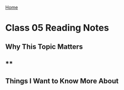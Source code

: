 [Home](https://pgmorales76.github.io/reading_notes_301/)

# Class 05 Reading Notes

## Why This Topic Matters

### 

## **

###

[]()

## Things I Want to Know More About

###
